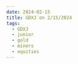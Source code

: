 ```yaml
---
date: 2024-02-15
title: GDXJ on 2/15/2024
tags: 
  - GDXJ
  - junior
  - gold
  - miners
  - equities
---
```

<div class="post">
<snapshot-grid 
    :reports="['2024/02/14/CTA/GDXJ', '2024/02/15/CTA/GDXJ', '2024/02/15/MTP/GDXJ']"
    chart="2024/02/15/Chart/GDXJ"
/>
<p>

</p>
<p>

</p>
</div>
